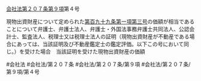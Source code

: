 [会社法第２０７条第９項](会社法＿＿＿＿第２０７条第９項)第４号

現物出資財産について定められた[第百九十九条第一項第三号](会社法＿＿＿＿第１９９条第１項第３号)の価額が相当であることについて弁護士、弁護士法人、弁護士・外国法事務弁護士共同法人、公認会計士、監査法人、税理士又は税理士法人の証明（現物出資財産が不動産である場合にあっては、当該証明及び不動産鑑定士の鑑定評価。以下この号において同じ。）を受けた場合　当該証明を受けた現物出資財産の価額


#会社法
#会社法/第２０７条
#会社法/第２０７条/第９項
#会社法/第２０７条/第９項/第４号
